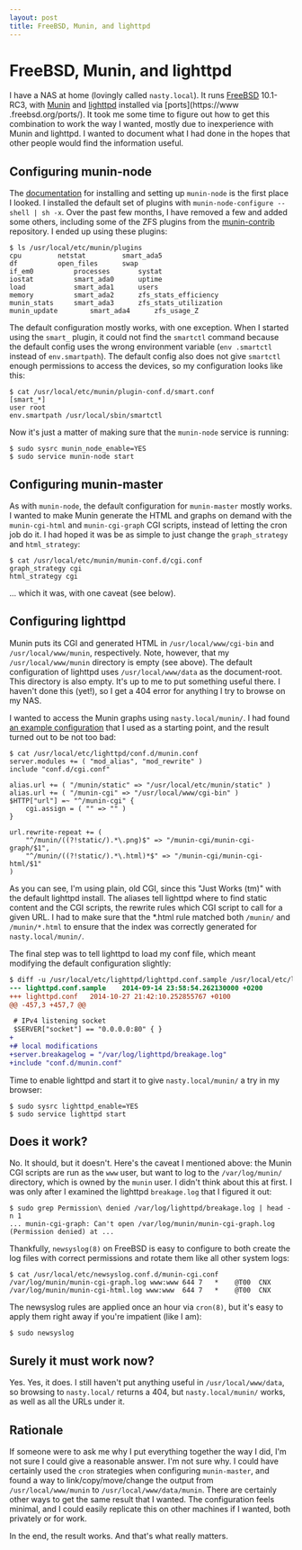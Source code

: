 ```yaml
---
layout: post
title: FreeBSD, Munin, and lighttpd
---
```


# FreeBSD, Munin, and lighttpd

I have a NAS at home (lovingly called `nasty.local`). It runs [FreeBSD](https://www.freebsd.org/) 10.1-RC3, with [Munin](http://munin-monitoring.org/) and [lighttpd](http://www.lighttpd.net/) installed via [ports](https://www .freebsd.org/ports/). It took me some time to figure out how to get this combination to work the way I wanted, mostly due to inexperience with Munin and lighttpd. I wanted to document what I had done in the hopes that other people would find the information useful.

## Configuring munin-node

The [documentation](https://munin.readthedocs.org/) for installing and setting up `munin-node` is the first place I looked. I installed the default set of plugins with `munin-node-configure --shell | sh -x`. Over the past few months, I have removed a few and added some others, including some of the ZFS plugins from the [munin-contrib](https://github.com/munin-monitoring/contrib) repository. I ended up using these plugins:

```
$ ls /usr/local/etc/munin/plugins
cpu			netstat			smart_ada5
df			open_files		swap
if_em0			processes		systat
iostat			smart_ada0		uptime
load			smart_ada1		users
memory			smart_ada2		zfs_stats_efficiency
munin_stats		smart_ada3		zfs_stats_utilization
munin_update		smart_ada4		zfs_usage_Z
```

The default configuration mostly works, with one exception. When I started using the `smart_` plugin, it could not find the `smartctl` command because the default config uses the wrong environment variable (`env .smartctl` instead of `env.smartpath`). The default config also does not give `smartctl` enough permissions to access the devices, so my configuration looks like this:

```
$ cat /usr/local/etc/munin/plugin-conf.d/smart.conf
[smart_*]
user root
env.smartpath /usr/local/sbin/smartctl
```

Now it's just a matter of making sure that the `munin-node` service is running:

```
$ sudo sysrc munin_node_enable=YES
$ sudo service munin-node start
```

## Configuring munin-master

As with `munin-node`, the default configuration for `munin-master` mostly works. I wanted to make Munin generate the HTML and graphs on demand with the `munin-cgi-html` and `munin-cgi-graph` CGI scripts, instead of letting the cron job do it. I had hoped it was be as simple to just change the `graph_strategy` and `html_strategy`:

```
$ cat /usr/local/etc/munin/munin-conf.d/cgi.conf
graph_strategy cgi
html_strategy cgi
```

... which it was, with one caveat (see below).

## Configuring lighttpd

Munin puts its CGI and generated HTML in `/usr/local/www/cgi-bin` and `/usr/local/www/munin`, respectively. Note, however, that my `/usr/local/www/munin` directory is empty (see above). The default configuration of lighttpd uses `/usr/local/www/data` as the document-root. This directory is also empty. It's up to me to put something useful there. I haven't done this (yet!), so I get a 404 error for anything I try to browse on my NAS.

I wanted to access the Munin graphs using `nasty.local/munin/`. I had found [an example configuration](http://munin-monitoring.org/wiki/MuninConfigurationMasterCGI) that I used as a starting point, and the result turned out to be not too bad:

```
$ cat /usr/local/etc/lighttpd/conf.d/munin.conf
server.modules += ( "mod_alias", "mod_rewrite" )
include "conf.d/cgi.conf"

alias.url += ( "/munin/static" => "/usr/local/etc/munin/static" )
alias.url += ( "/munin-cgi" => "/usr/local/www/cgi-bin" )
$HTTP["url"] =~ "^/munin-cgi" {
    cgi.assign = ( "" => "" )
}

url.rewrite-repeat += (
    "^/munin/((?!static/).*\.png)$" => "/munin-cgi/munin-cgi-graph/$1",
    "^/munin/((?!static/).*\.html)*$" => "/munin-cgi/munin-cgi-html/$1"
)
```

As you can see, I'm using plain, old CGI, since this "Just Works (tm)" with the default lighttpd install. The aliases tell lighttpd where to find static content and the CGI scripts, the rewrite rules which CGI script to call for a given URL. I had to make sure that the *.html rule matched both `/munin/` and `/munin/*.html` to ensure that the index was correctly generated for `nasty.local/munin/`.

The final step was to tell lighttpd to load my conf file, which meant modifying the default configuration slightly:

```diff
$ diff -u /usr/local/etc/lighttpd/lighttpd.conf.sample /usr/local/etc/lighttpd/lighttpd.conf
--- lighttpd.conf.sample	2014-09-14 23:58:54.262130000 +0200
+++ lighttpd.conf	2014-10-27 21:42:10.252855767 +0100
@@ -457,3 +457,7 @@

 # IPv4 listening socket
 $SERVER["socket"] == "0.0.0.0:80" { }
+
+# local modifications
+server.breakagelog = "/var/log/lighttpd/breakage.log"
+include "conf.d/munin.conf"
```

Time to enable lighttpd and start it to give `nasty.local/munin/` a try in my browser:

```
$ sudo sysrc lighttpd_enable=YES
$ sudo service lighttpd start
```

## Does it work?

No. It should, but it doesn't. Here's the caveat I mentioned above: the Munin CGI scripts are run as the `www` user, but want to log to the `/var/log/munin/` directory, which is owned by the `munin` user. I didn't think about this at first. I was only after I examined the lighttpd `breakage.log` that I figured it out:

```
$ sudo grep Permission\ denied /var/log/lighttpd/breakage.log | head -n 1
... munin-cgi-graph: Can't open /var/log/munin/munin-cgi-graph.log (Permission denied) at ...
```

Thankfully, `newsyslog(8)` on FreeBSD is easy to configure to both create the log files with correct permissions and rotate them like all other system logs:

```
$ cat /usr/local/etc/newsyslog.conf.d/munin-cgi.conf
/var/log/munin/munin-cgi-graph.log www:www 644 7   *    @T00  CNX
/var/log/munin/munin-cgi-html.log www:www  644 7   *    @T00  CNX
```

The newsyslog rules are applied once an hour via `cron(8)`, but it's easy to apply them right away if you're impatient (like I am):

```
$ sudo newsyslog
```

## Surely it must work now?

Yes. Yes, it does. I still haven't put anything useful in `/usr/local/www/data`, so browsing to `nasty.local/` returns a 404, but `nasty.local/munin/` works, as well as all the URLs under it.

## Rationale

If someone were to ask me why I put everything together the way I did, I'm not sure I could give a reasonable answer. I'm not sure why. I could have certainly used the `cron` strategies when configuring `munin-master`, and found a way to link/copy/move/change the output from `/usr/local/www/munin` to `/usr/local/www/data/munin`. There are certainly other ways to get the same result that I wanted. The configuration feels minimal, and I could easily replicate this on other machines if I wanted, both privately or for work.

In the end, the result works. And that's what really matters.
